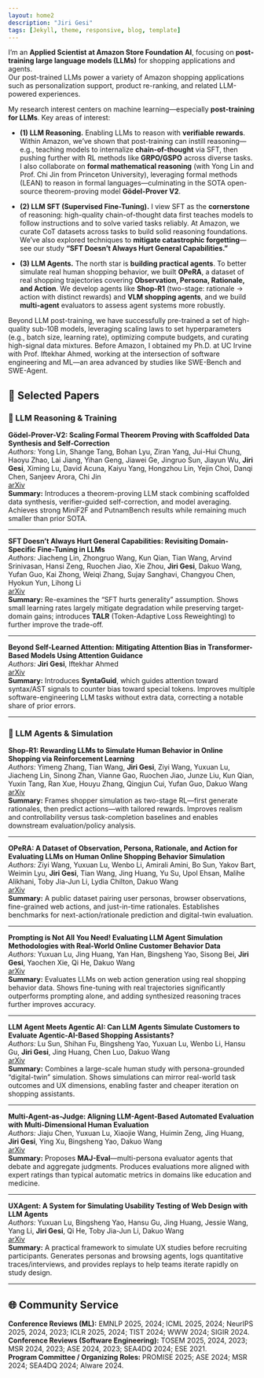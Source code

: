 ```yaml
---
layout: home2
description: "Jiri Gesi"
tags: [Jekyll, theme, responsive, blog, template]
---
```


I’m an **Applied Scientist at Amazon Store Foundation AI**, focusing on **post-training large language models (LLMs)** for shopping applications and agents.  
Our post-trained LLMs power a variety of Amazon shopping applications such as personalization support, product re-ranking, and related LLM-powered experiences.

My research interest centers on machine learning—especially **post-training for LLMs**. Key areas of interest:

- **(1) LLM Reasoning.** Enabling LLMs to reason with **verifiable rewards**. Within Amazon, we’ve shown that post-training can instill reasoning—e.g., teaching models to internalize **chain-of-thought** via SFT, then pushing further with RL methods like **GRPO/GSPO** across diverse tasks. I also collaborate on **formal mathematical reasoning** (with Yong Lin and Prof. Chi Jin from Princeton University), leveraging formal methods (LEAN) to reason in formal languages—culminating in the SOTA open-source theorem-proving model **Gödel-Prover V2**.

- **(2) LLM SFT (Supervised Fine-Tuning).** I view SFT as the **cornerstone** of reasoning: high-quality chain-of-thought data first teaches models to follow instructions and to solve varied tasks reliably. At Amazon, we curate CoT datasets across tasks to build solid reasoning foundations. We’ve also explored techniques to **mitigate catastrophic forgetting**—see our study **“SFT Doesn’t Always Hurt General Capabilities.”**

- **(3) LLM Agents.** The north star is **building practical agents**. To better simulate real human shopping behavior, we built **OPeRA**, a dataset of real shopping trajectories covering **Observation, Persona, Rationale, and Action**. We develop agents like **Shop-R1** (two-stage: rationale → action with distinct rewards) and **VLM shopping agents**, and we build **multi-agent** evaluators to assess agent systems more robustly.

Beyond LLM post-training, we have successfully pre-trained a set of high-quality sub-10B models, leveraging scaling laws to set hyperparameters (e.g., batch size, learning rate), optimizing compute budgets, and curating high-signal data mixtures. Before Amazon, I obtained my Ph.D. at UC Irvine with Prof. Iftekhar Ahmed, working at the intersection of software engineering and ML—an area advanced by studies like SWE-Bench and SWE-Agent.


## 📝 Selected Papers

### 🔹 LLM Reasoning & Training

**Gödel-Prover-V2: Scaling Formal Theorem Proving with Scaffolded Data Synthesis and Self-Correction**  
*Authors:* Yong Lin, Shange Tang, Bohan Lyu, Ziran Yang, Jui-Hui Chung, Haoyu Zhao, Lai Jiang, Yihan Geng, Jiawei Ge, Jingruo Sun, Jiayun Wu, **Jiri Gesi**, Ximing Lu, David Acuna, Kaiyu Yang, Hongzhou Lin, Yejin Choi, Danqi Chen, Sanjeev Arora, Chi Jin  
[arXiv](https://arxiv.org/abs/2508.03613)  
**Summary:** Introduces a theorem-proving LLM stack combining scaffolded data synthesis, verifier-guided self-correction, and model averaging. Achieves strong MiniF2F and PutnamBench results while remaining much smaller than prior SOTA.

---

**SFT Doesn’t Always Hurt General Capabilities: Revisiting Domain-Specific Fine-Tuning in LLMs**  
*Authors:* Jiacheng Lin, Zhongruo Wang, Kun Qian, Tian Wang, Arvind Srinivasan, Hansi Zeng, Ruochen Jiao, Xie Zhou, **Jiri Gesi**, Dakuo Wang, Yufan Guo, Kai Zhong, Weiqi Zhang, Sujay Sanghavi, Changyou Chen, Hyokun Yun, Lihong Li  
[arXiv](https://arxiv.org/abs/2509.20758)  
**Summary:** Re-examines the “SFT hurts generality” assumption. Shows small learning rates largely mitigate degradation while preserving target-domain gains; introduces **TALR** (Token-Adaptive Loss Reweighting) to further improve the trade-off.

---

**Beyond Self-Learned Attention: Mitigating Attention Bias in Transformer-Based Models Using Attention Guidance**  
*Authors:* **Jiri Gesi**, Iftekhar Ahmed  
[arXiv](https://arxiv.org/abs/2402.16790)  
**Summary:** Introduces **SyntaGuid**, which guides attention toward syntax/AST signals to counter bias toward special tokens. Improves multiple software-engineering LLM tasks without extra data, correcting a notable share of prior errors.

---

### 🔹 LLM Agents & Simulation

**Shop-R1: Rewarding LLMs to Simulate Human Behavior in Online Shopping via Reinforcement Learning**  
*Authors:* Yimeng Zhang, Tian Wang, **Jiri Gesi**, Ziyi Wang, Yuxuan Lu, Jiacheng Lin, Sinong Zhan, Vianne Gao, Ruochen Jiao, Junze Liu, Kun Qian, Yuxin Tang, Ran Xue, Houyu Zhang, Qingjun Cui, Yufan Guo, Dakuo Wang  
[arXiv](https://arxiv.org/abs/2507.17842)  
**Summary:** Frames shopper simulation as two-stage RL—first generate rationales, then predict actions—with tailored rewards. Improves realism and controllability versus task-completion baselines and enables downstream evaluation/policy analysis.

---

**OPeRA: A Dataset of Observation, Persona, Rationale, and Action for Evaluating LLMs on Human Online Shopping Behavior Simulation**  
*Authors:* Ziyi Wang, Yuxuan Lu, Wenbo Li, Amirali Amini, Bo Sun, Yakov Bart, Weimin Lyu, **Jiri Gesi**, Tian Wang, Jing Huang, Yu Su, Upol Ehsan, Malihe Alikhani, Toby Jia-Jun Li, Lydia Chilton, Dakuo Wang  
[arXiv](https://arxiv.org/abs/2506.05606)  
**Summary:** A public dataset pairing user personas, browser observations, fine-grained web actions, and just-in-time rationales. Establishes benchmarks for next-action/rationale prediction and digital-twin evaluation.

---

**Prompting is Not All You Need! Evaluating LLM Agent Simulation Methodologies with Real-World Online Customer Behavior Data**  
*Authors:* Yuxuan Lu, Jing Huang, Yan Han, Bingsheng Yao, Sisong Bei, **Jiri Gesi**, Yaochen Xie, Qi He, Dakuo Wang  
[arXiv](https://arxiv.org/abs/2503.20749)  
**Summary:** Evaluates LLMs on web action generation using real shopping behavior data. Shows fine-tuning with real trajectories significantly outperforms prompting alone, and adding synthesized reasoning traces further improves accuracy.

---

**LLM Agent Meets Agentic AI: Can LLM Agents Simulate Customers to Evaluate Agentic-AI-Based Shopping Assistants?**  
*Authors:* Lu Sun, Shihan Fu, Bingsheng Yao, Yuxuan Lu, Wenbo Li, Hansu Gu, **Jiri Gesi**, Jing Huang, Chen Luo, Dakuo Wang  
[arXiv](https://arxiv.org/abs/2509.21501)  
**Summary:** Combines a large-scale human study with persona-grounded “digital-twin” simulation. Shows simulations can mirror real-world task outcomes and UX dimensions, enabling faster and cheaper iteration on shopping assistants.

---

**Multi-Agent-as-Judge: Aligning LLM-Agent-Based Automated Evaluation with Multi-Dimensional Human Evaluation**  
*Authors:* Jiaju Chen, Yuxuan Lu, Xiaojie Wang, Huimin Zeng, Jing Huang, **Jiri Gesi**, Ying Xu, Bingsheng Yao, Dakuo Wang  
[arXiv](https://arxiv.org/abs/2507.21028)  
**Summary:** Proposes **MAJ-Eval**—multi-persona evaluator agents that debate and aggregate judgments. Produces evaluations more aligned with expert ratings than typical automatic metrics in domains like education and medicine.

---

**UXAgent: A System for Simulating Usability Testing of Web Design with LLM Agents**  
*Authors:* Yuxuan Lu, Bingsheng Yao, Hansu Gu, Jing Huang, Jessie Wang, Yang Li, **Jiri Gesi**, Qi He, Toby Jia-Jun Li, Dakuo Wang  
[arXiv](https://arxiv.org/abs/2504.09407)  
**Summary:** A practical framework to simulate UX studies before recruiting participants. Generates personas and browsing agents, logs quantitative traces/interviews, and provides replays to help teams iterate rapidly on study design.

---

## 🌐 Community Service  

**Conference Reviews (ML):** EMNLP 2025, 2024; ICML 2025, 2024; NeurIPS 2025, 2024, 2023; ICLR 2025, 2024; TIST 2024; WWW 2024; SIGIR 2024.  
**Conference Reviews (Software Engineering):** TOSEM 2025, 2024, 2023; MSR 2024, 2023; ASE 2024, 2023; SEA4DQ 2024; ESE 2021.  
**Program Committee / Organizing Roles:** PROMISE 2025; ASE 2024; MSR 2024; SEA4DQ 2024; AIware 2024.
